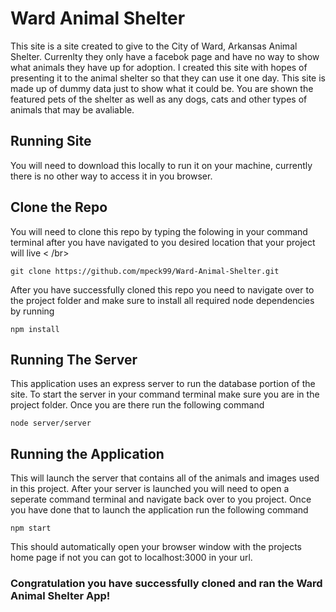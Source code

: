 # Ward Animal Shelter
This site is a site created to give to the City of Ward, Arkansas Animal Shelter. Currenlty they only have a facebok page and have no way to show what animals they have up for adoption. I created this site with hopes of presenting it to the animal shelter so that they can use it one day. 
This site is made up of dummy data just to show what it could be. You are shown the featured pets of the shelter as well as any dogs, cats and other types of animals that may be avaliable. 
 
 ## Running Site
 You will need to download this locally to run it on your machine, currently there is no other way to access it in you browser. 
 
 ## Clone the Repo
 You will need to clone this repo by typing the folowing in your command terminal after you have navigated to you desired location that your project will live < /br>
 ```
 git clone https://github.com/mpeck99/Ward-Animal-Shelter.git
 ```
 After you have successfully cloned this repo you need to navigate over to the project folder and make sure to install all required node dependencies by running 
 ```
 npm install 
 ```
 ## Running The Server
 This application uses an express server to run the database portion of the site. To start the server in your command terminal make sure you are in the project folder. Once you are there run the following command
 ```
 node server/server
 ```
 
 ## Running the Application
 This will launch the server that contains all of the animals and images used in this project. 
 After your server is launched you will need to open a seperate command terminal and navigate back over to you project. 
 Once you have done that to launch the application run the following command
 ```
 npm start
 ```
 This should automatically open your browser window with the projects home page if not you can got to localhost:3000 in your url.
 
 ### Congratulation you have successfully cloned and ran the Ward Animal Shelter App!
